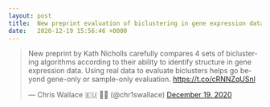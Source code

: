 ```yaml
---
layout: post
title:  New preprint evaluation of biclustering in gene expression data
date:   2020-12-19 15:56:46 +0000
---
```



<blockquote class="twitter-tweet"><p lang="en" dir="ltr">New preprint by Kath Nicholls carefully compares 4 sets of biclustering algorithms according to their ability to identify structure in gene expression data. Using real data to evaluate biclusters helps go beyond gene-only or sample-only evaluation. <a href="https://t.co/cRNNZqUSnl">https://t.co/cRNNZqUSnl</a></p>&mdash; Chris Wallace 🇪🇺 🏳️‍🌈 (@chr1swallace) <a href="https://twitter.com/chr1swallace/status/1340325027019960322?ref_src=twsrc%5Etfw">December 19, 2020</a></blockquote> <script async src="https://platform.twitter.com/widgets.js" charset="utf-8"></script> 
